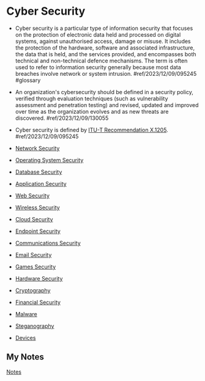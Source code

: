 # Cyber Security
- Cyber security is a particular type of information security that focuses on the protection of electronic data held and processed on digital systems, against unauthorised access, damage or misuse. It includes the protection of the hardware, software and associated infrastructure, the data that is held, and the services provided, and encompasses both technical and non-technical defence mechanisms. The term is often used to refer to information security generally because most data breaches involve network or system intrusion. #ref/2023/12/09/095245 #glossary 

- An organization's cybersecurity should be defined in a security policy, verified through evaluation techniques (such as vulnerability assessment and penetration testing) and revised, updated and improved over time as the organization evolves and as new threats are discovered. #ref/2023/12/09/130055
- Cyber security is defined by [ITU-T Recommendation X.1205](x-1205.md). #ref/2023/12/09/095245

- [Network Security](network-security.md)
- [Operating System Security](operating-system-security.md)
- [Database Security](database-security.md)
- [Application Security](application-security.md)
- [Web Security](web-security.md)
- [Wireless Security](wireless-security.md)
- [Cloud Security](cloud-security.md)
- [Endpoint Security](endpoint-security.md)
- [Communications Security](communications-security.md)
- [Email Security](email-security.md)
- [Games Security](games-security.md)
- [Hardware Security](hardware-security.md)
- [Cryptography](cryptography.md)
- [Financial Security](financial-security.md)
- [Malware](malware.md)
- [Steganography](steganography.md)
- [Devices](devices.md)
## My Notes
[Notes](mynotes/cyber-security-notes.md)
